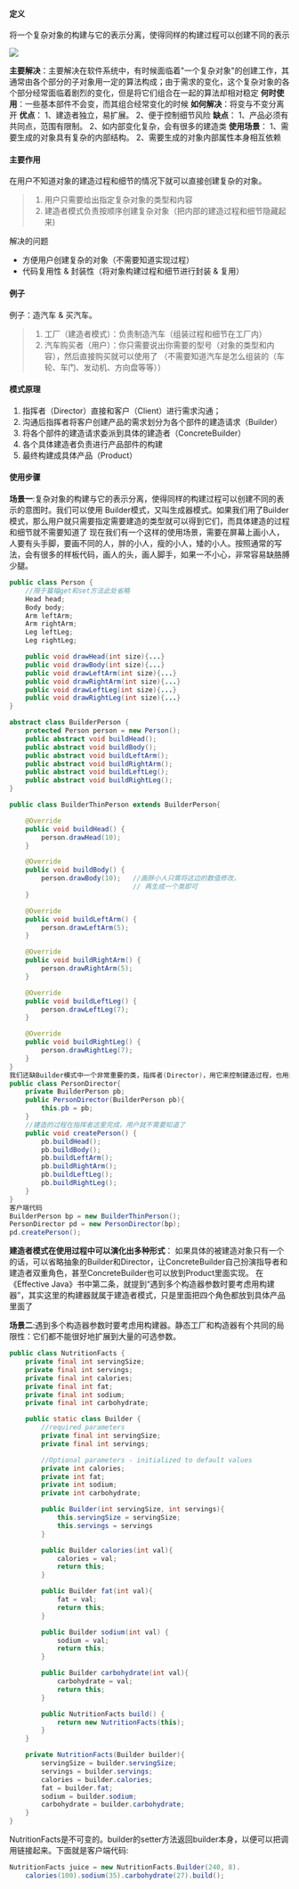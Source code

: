 #### 定义
将一个复杂对象的构建与它的表示分离，使得同样的构建过程可以创建不同的表示

![](https://i.loli.net/2018/03/10/5aa2b7fc6db4d.png)

**主要解决**：主要解决在软件系统中，有时候面临着"一个复杂对象"的创建工作，其通常由各个部分的子对象用一定的算法构成；由于需求的变化，这个复杂对象的各个部分经常面临着剧烈的变化，但是将它们组合在一起的算法却相对稳定
**何时使用**：一些基本部件不会变，而其组合经常变化的时候
**如何解决**：将变与不变分离开
**优点**： 1、建造者独立，易扩展。 2、便于控制细节风险
**缺点**： 1、产品必须有共同点，范围有限制。 2、如内部变化复杂，会有很多的建造类
**使用场景**： 1、需要生成的对象具有复杂的内部结构。 2、需要生成的对象内部属性本身相互依赖

#### 主要作用

在用户不知道对象的建造过程和细节的情况下就可以直接创建复杂的对象。
>1. 用户只需要给出指定复杂对象的类型和内容
>2. 建造者模式负责按顺序创建复杂对象（把内部的建造过程和细节隐藏起来)

解决的问题
- 方便用户创建复杂的对象（不需要知道实现过程）
- 代码复用性 & 封装性（将对象构建过程和细节进行封装 & 复用）

#### 例子

例子：造汽车 & 买汽车。
>1. 工厂（建造者模式）：负责制造汽车（组装过程和细节在工厂内）
>2. 汽车购买者（用户）：你只需要说出你需要的型号（对象的类型和内容），然后直接购买就可以使用了
（不需要知道汽车是怎么组装的（车轮、车门、发动机、方向盘等等））

#### 模式原理
1. 指挥者（Director）直接和客户（Client）进行需求沟通；
2. 沟通后指挥者将客户创建产品的需求划分为各个部件的建造请求（Builder）
3. 将各个部件的建造请求委派到具体的建造者（ConcreteBuilder）
4. 各个具体建造者负责进行产品部件的构建
5. 最终构建成具体产品（Product）

#### 使用步骤
**场景一**:复杂对象的构建与它的表示分离，使得同样的构建过程可以创建不同的表示的意图时。我们可以使用 Builder模式，又叫生成器模式。如果我们用了Builder模式，那么用户就只需要指定需要建造的类型就可以得到它们，而具体建造的过程和细节就不需要知道了
现在我们有一个这样的使用场景，需要在屏幕上画小人，人要有头手脚，要画不同的人，胖的小人，瘦的小人，矮的小人。按照通常的写法，会有很多的样板代码，画人的头，画人脚手，如果一不小心，非常容易缺胳膊少腿。
```java
public class Person {
    //限于篇幅get和set方法此处省略
    Head head;
    Body body;
    Arm leftArm;
    Arm rightArm;
    Leg leftLeg;
    Leg rightLeg;

    public void drawHead(int size){...}
    public void drawBody(int size){...}
    public void drawLeftArm(int size){...}
    public void drawRightArm(int size){...}
    public void drawLeftLeg(int size){...}
    public void drawRightLeg(int size){...}
}

abstract class BuilderPerson {
    protected Person person = new Person();
    public abstract void buildHead();
    public abstract void buildBody();
    public abstract void buildLeftArm();
    public abstract void buildRightArm();
    public abstract void buildLeftLeg();
    public abstract void buildRightLeg();
}

public class BuilderThinPerson extends BuilderPerson{

    @Override
    public void buildHead() {
        person.drawHead(10);
    }

    @Override
    public void buildBody() {
        person.drawBody(10);   //画胖小人只需将这边的数值修改，
                               // 再生成一个类即可
    }

    @Override
    public void buildLeftArm() {
        person.drawLeftArm(5);
    }

    @Override
    public void buildRightArm() {
        person.drawRightArm(5);
    }

    @Override
    public void buildLeftLeg() {
        person.drawLeftLeg(7);
    }

    @Override
    public void buildRightLeg() {
        person.drawRightLeg(7);
    }
}
我们还缺Builder模式中一个非常重要的类，指挥者(Director)，用它来控制建造过程，也用来隔离用户与建造过程的关联。
public class PersonDirector{
    private BuilderPerson pb;
    public PersonDirector(BuilderPerson pb){
        this.pb = pb;
    }
    //建造的过程在指挥者这里完成，用户就不需要知道了
    public void createPerson() {
        pb.buildHead();
        pb.buildBody();
        pb.buildLeftArm();
        pb.buildRightArm();
        pb.buildLeftLeg();
        pb.buildRightLeg();
    }
}
客户端代码
BuilderPerson bp = new BuilderThinPerson();
PersonDirector pd = new PersonDirector(bp);
pd.createPerson();

```

**建造者模式在使用过程中可以演化出多种形式**：
如果具体的被建造对象只有一个的话，可以省略抽象的Builder和Director，让ConcreteBuilder自己扮演指导者和建造者双重角色，甚至ConcreteBuilder也可以放到Product里面实现。
在《Effective Java》书中第二条，就提到“遇到多个构造器参数时要考虑用构建器”，其实这里的构建器就属于建造者模式，只是里面把四个角色都放到具体产品里面了

**场景二**:遇到多个构造器参数时要考虑用构建器。静态工厂和构造器有个共同的局限性：它们都不能很好地扩展到大量的可选参数。
```java
public class NutritionFacts {
    private final int servingSize;
    private final int servings;
    private final int calories;
    private final int fat;
    private final int sodium;
    private final int carbohydrate;

    public static class Builder {
        //required parameters
        private final int servingSize;
        private final int servings;

        //Optional parameters - initialized to default values
        private int calories;
        private int fat;
        private int sodium;
        private int carbohydrate;

        public Builder(int servingSize, int servings){
            this.servingSize = servingSize;
            this.servings = servings
        }

        public Builder calories(int val){
            calories = val;
            return this;
        }

        public Builder fat(int val){
            fat = val;
            return this;
        }

        public Builder sodium(int val) {
            sodium = val;
            return this;
        }

        public Builder carbohydrate(int val){
            carbohydrate = val;
            return this;
        }

        public NutritionFacts build() {
            return new NutritionFacts(this);
        }
    }

    private NutritionFacts(Builder builder){
        servingSize = builder.servingSize;
        servings = builder.servings;
        calories = builder.calories;
        fat = builder.fat;
        sodium = builder.sodium;
        carbohydrate = builder.carbohydrate;
    }
}
```
NutritionFacts是不可变的。builder的setter方法返回builder本身，以便可以把调用链接起来。下面就是客户端代码:
```java
NutritionFacts juice = new NutritionFacts.Builder(240, 8).
    calories(100).sodium(35).carbohydrate(27).build();
```
